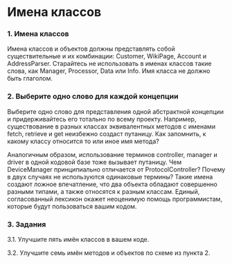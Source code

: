 # Имена классов

### 1. Имена классов

Имена классов и объектов должны представлять собой существительные и их комбинации: Customer, WikiPage, Account и AddressParser.
Старайтесь не использовать в именах классов такие слова, как Manager, Processor, Data или Info. Имя класса не должно быть глаголом.

### 2. Выберите одно слово для каждой концепции

Выберите одно слово для представления одной абстрактной концепции и придерживайтесь его тотально по всему проекту. Например, существование в разных классах эквивалентных методов с именами fetch, retrieve и get неизбежно создаст путаницу. Как запомнить, к какому классу относится то или иное имя метода?

Аналогичным образом, использование терминов controller, manager и driver в одной кодовой базе тоже вызывает путаницу. Чем DeviceManager принципиально отличается от ProtocolController? Почему в двух случаях не используются одинаковые термины? Такие имена создают ложное впечатление, что два объекта обладают совершенно разными типами, а также относятся к разным классам. Единый, согласованный лексикон окажет неоценимую помощь программистам, которые будут пользоваться вашим кодом.

### 3. Задания

3.1. Улучшите пять имён классов в вашем коде.

3.2. Улучшите семь имён методов и объектов по схеме из пункта 2.
